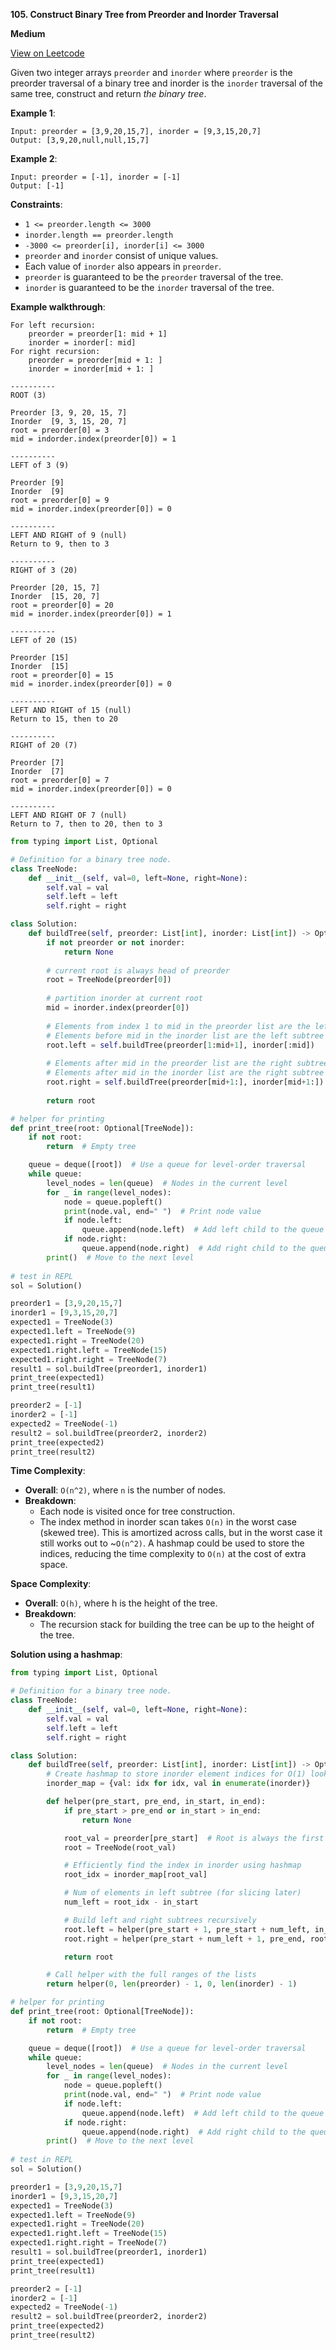 **105. Construct Binary Tree from Preorder and Inorder Traversal**

**Medium**

[View on Leetcode](https://leetcode.com/problems/construct-binary-tree-from-preorder-and-inorder-traversal/)

Given two integer arrays `preorder` and `inorder` where `preorder` is the preorder traversal of a binary tree and inorder is the `inorder` traversal of the same tree, construct and return *the binary tree*.

**Example 1**:

>
    Input: preorder = [3,9,20,15,7], inorder = [9,3,15,20,7]
    Output: [3,9,20,null,null,15,7]

**Example 2**:

>
    Input: preorder = [-1], inorder = [-1]
    Output: [-1]

**Constraints**:

- `1 <= preorder.length <= 3000`
- `inorder.length == preorder.length`
- `-3000 <= preorder[i], inorder[i] <= 3000`
- `preorder` and `inorder` consist of unique values.
- Each value of `inorder` also appears in `preorder`.
- `preorder` is guaranteed to be the `preorder` traversal of the tree.
- `inorder` is guaranteed to be the `inorder` traversal of the tree.

**Example walkthrough**:

```text
For left recursion:
    preorder = preorder[1: mid + 1]
    inorder = inorder[: mid]
For right recursion:
    preorder = preorder[mid + 1: ]
    inorder = inorder[mid + 1: ]

----------
ROOT (3)

Preorder [3, 9, 20, 15, 7]
Inorder  [9, 3, 15, 20, 7]
root = preorder[0] = 3
mid = indorder.index(preorder[0]) = 1

----------
LEFT of 3 (9)

Preorder [9]
Inorder  [9]
root = preorder[0] = 9
mid = inorder.index(preorder[0]) = 0

----------
LEFT AND RIGHT of 9 (null)
Return to 9, then to 3

----------
RIGHT of 3 (20)

Preorder [20, 15, 7]
Inorder  [15, 20, 7]
root = preorder[0] = 20
mid = inorder.index(preorder[0]) = 1

----------
LEFT of 20 (15)

Preorder [15]
Inorder  [15]
root = preorder[0] = 15
mid = inorder.index(preorder[0]) = 0

----------
LEFT AND RIGHT of 15 (null)
Return to 15, then to 20

----------
RIGHT of 20 (7)

Preorder [7]
Inorder  [7]
root = preorder[0] = 7
mid = inorder.index(preorder[0]) = 0

----------
LEFT AND RIGHT OF 7 (null)
Return to 7, then to 20, then to 3
```

```python
from typing import List, Optional

# Definition for a binary tree node.
class TreeNode:
    def __init__(self, val=0, left=None, right=None):
        self.val = val
        self.left = left
        self.right = right

class Solution:
    def buildTree(self, preorder: List[int], inorder: List[int]) -> Optional[TreeNode]:
        if not preorder or not inorder:
            return None
        
        # current root is always head of preorder
        root = TreeNode(preorder[0])
        
        # partition inorder at current root
        mid = inorder.index(preorder[0])
        
        # Elements from index 1 to mid in the preorder list are the left subtree
        # Elements before mid in the inorder list are the left subtree
        root.left = self.buildTree(preorder[1:mid+1], inorder[:mid])
        
        # Elements after mid in the preorder list are the right subtree
        # Elements after mid in the inorder list are the right subtree
        root.right = self.buildTree(preorder[mid+1:], inorder[mid+1:])
        
        return root

# helper for printing
def print_tree(root: Optional[TreeNode]):
    if not root:
        return  # Empty tree

    queue = deque([root])  # Use a queue for level-order traversal
    while queue:
        level_nodes = len(queue)  # Nodes in the current level
        for _ in range(level_nodes):
            node = queue.popleft()
            print(node.val, end=" ")  # Print node value
            if node.left:
                queue.append(node.left)  # Add left child to the queue
            if node.right:
                queue.append(node.right)  # Add right child to the queue
        print()  # Move to the next level   
    
# test in REPL
sol = Solution()

preorder1 = [3,9,20,15,7]
inorder1 = [9,3,15,20,7]
expected1 = TreeNode(3)
expected1.left = TreeNode(9)
expected1.right = TreeNode(20)
expected1.right.left = TreeNode(15)
expected1.right.right = TreeNode(7)
result1 = sol.buildTree(preorder1, inorder1)
print_tree(expected1)
print_tree(result1)

preorder2 = [-1]
inorder2 = [-1]
expected2 = TreeNode(-1)
result2 = sol.buildTree(preorder2, inorder2)
print_tree(expected2)
print_tree(result2)
```

**Time Complexity**:

- **Overall**: `O(n^2)`, where `n` is the number of nodes.
- **Breakdown**:
    - Each node is visited once for tree construction.
    - The index method in inorder scan takes `O(n)` in the worst case (skewed tree). This is amortized across calls, but in the worst case it still works out to ~`O(n^2)`. A hashmap could be used to store the indices, reducing the time complexity to `O(n)` at the cost of extra space.

**Space Complexity**:

- **Overall**: `O(h)`, where h is the height of the tree.
- **Breakdown**:
    - The recursion stack for building the tree can be up to the height of the tree.

**Solution using a hashmap**:

```python
from typing import List, Optional

# Definition for a binary tree node.
class TreeNode:
    def __init__(self, val=0, left=None, right=None):
        self.val = val
        self.left = left
        self.right = right

class Solution:
    def buildTree(self, preorder: List[int], inorder: List[int]) -> Optional[TreeNode]:
        # Create hashmap to store inorder element indices for O(1) lookups
        inorder_map = {val: idx for idx, val in enumerate(inorder)}

        def helper(pre_start, pre_end, in_start, in_end):
            if pre_start > pre_end or in_start > in_end:
                return None

            root_val = preorder[pre_start]  # Root is always the first in preorder
            root = TreeNode(root_val)

            # Efficiently find the index in inorder using hashmap
            root_idx = inorder_map[root_val]

            # Num of elements in left subtree (for slicing later)
            num_left = root_idx - in_start

            # Build left and right subtrees recursively
            root.left = helper(pre_start + 1, pre_start + num_left, in_start, root_idx - 1)
            root.right = helper(pre_start + num_left + 1, pre_end, root_idx + 1, in_end)

            return root

        # Call helper with the full ranges of the lists
        return helper(0, len(preorder) - 1, 0, len(inorder) - 1)

# helper for printing
def print_tree(root: Optional[TreeNode]):
    if not root:
        return  # Empty tree

    queue = deque([root])  # Use a queue for level-order traversal
    while queue:
        level_nodes = len(queue)  # Nodes in the current level
        for _ in range(level_nodes):
            node = queue.popleft()
            print(node.val, end=" ")  # Print node value
            if node.left:
                queue.append(node.left)  # Add left child to the queue
            if node.right:
                queue.append(node.right)  # Add right child to the queue
        print()  # Move to the next level   
    
# test in REPL
sol = Solution()

preorder1 = [3,9,20,15,7]
inorder1 = [9,3,15,20,7]
expected1 = TreeNode(3)
expected1.left = TreeNode(9)
expected1.right = TreeNode(20)
expected1.right.left = TreeNode(15)
expected1.right.right = TreeNode(7)
result1 = sol.buildTree(preorder1, inorder1)
print_tree(expected1)
print_tree(result1)

preorder2 = [-1]
inorder2 = [-1]
expected2 = TreeNode(-1)
result2 = sol.buildTree(preorder2, inorder2)
print_tree(expected2)
print_tree(result2)
```

